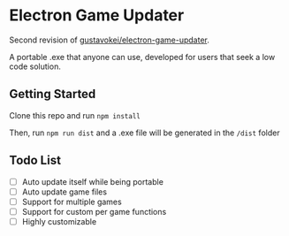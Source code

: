 # Electron Game Updater

Second revision of [gustavokei/electron-game-updater](https://github.com/gustavokei/electron-game-updater).

A portable .exe that anyone can use, developed for users that seek a low code solution.

## Getting Started

Clone this repo and run `npm install`

Then, run `npm run dist` and a .exe file will be generated in the `/dist` folder

## Todo List

* [ ] Auto update itself while being portable
* [ ] Auto update game files
* [ ] Support for multiple games
* [ ] Support for custom per game functions
* [ ] Highly customizable
